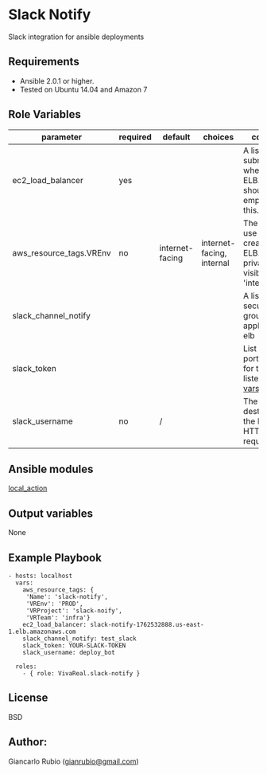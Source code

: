 Slack Notify
=========

Slack integration for ansible deployments

Requirements
------------

- Ansible 2.0.1 or higher.
- Tested on Ubuntu 14.04 and Amazon 7

Role Variables
--------------

| parameter             | required | default | choices | comments |
| --------------------- | -------- | ------- | -------- |-------- |
| ec2_load_balancer | yes| | | A list of VPC subnets to use when creating ELB. Zones should be empty if using this. |
| aws_resource_tags.VREnv| no| internet-facing | internet-facing, internal|The scheme to use when creating the ELB. For a private VPC-visible ELB use 'internal'. |
| slack_channel_notify| | | |A list of security groups to apply to the elb |
| slack_token| | | | List of ports/protocols for this ELB to listen on (see [vars](defaults/main.yml)| 
| slack_username| no | / | |The destination for the HTTP or HTTPS request. | 


Ansible modules
--------------
[local_action](http://docs.ansible.com/ansible/slack_module.html)


Output variables
--------------

None

Example Playbook
----------------

   
    - hosts: localhost
      vars:
        aws_resource_tags: {
         'Name': 'slack-notify',
         'VREnv': 'PROD',
         'VRProject': 'slack-noify',
         'VRTeam': 'infra'}
        ec2_load_balancer: slack-notify-1762532888.us-east-1.elb.amazonaws.com
        slack_channel_notify: test_slack
        slack_token: YOUR-SLACK-TOKEN
        slack_username: deploy_bot
        
      roles:
        - { role: VivaReal.slack-notify }
   

License
-------

BSD

Author:
------------------

Giancarlo Rubio (<gianrubio@gmail.com>)